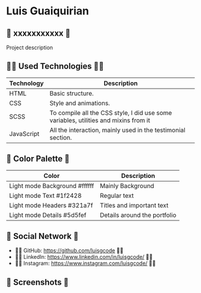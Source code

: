 # Luis Guaiquirian

## 📜 xxxxxxxxxxx 📜

Project description

## 👨‍💻 Used Technologies 👨‍💻

| Technology | Description                                                                          |
| ---------- | ------------------------------------------------------------------------------------ |
| HTML       | Basic structure.                                                                     |
| CSS        | Style and animations.                                                                |
| SCSS       | To compile all the CSS style, I did use some variables, utilities and mixins from it |
| JavaScript | All the interaction, mainly used in the testimonial section.                         |

## 🎨 Color Palette 🎨

| Color                         | Description                  |
| ----------------------------- | ---------------------------- |
| Light mode Background #ffffff | Mainly Background            |
| Light mode Text #1f2428       | Regular text                 |
| Light mode Headers #321a7f    | Titles and important text    |
| Light mode Details #5d5fef    | Details around the portfolio |

## 🤗 Social Network 🤗

- 🧑‍💻 GitHub: https://github.com/luisgcode 🧑‍💻
- 🧑‍💻 LinkedIn: https://www.linkedin.com/in/luisgcode/ 🧑‍💻
- 🧑‍💻 Instagram: https://www.instagram.com/luisgcode/ 🧑‍💻

## 📜 Screenshots 📜
